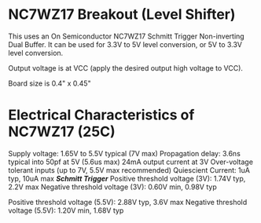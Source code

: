 # NC7WZ17 Breakout (Level Shifter)

This uses an On Semiconductor NC7WZ17 Schmitt Trigger Non-inverting Dual Buffer. It can be used for 3.3V to 5V level conversion, or 5V to 3.3V level conversion.

Output voltage is at VCC (apply the desired output high voltage to VCC).

Board size is 0.4" x 0.45"



# Electrical Characteristics of NC7WZ17 (25C)
Supply voltage: 1.65V to 5.5V typical (7V max)
Propagation delay: 3.6ns typical into 50pf at 5V (5.6us max)
24mA output current at 3V
Over-voltage tolerant inputs (up to 7V, 5.5V max recommended)
Quiescient Current: 1uA typ, 10uA max
***Schmitt Trigger***
Positive threshold voltage (3V): 1.74V typ, 2.2V max
Negative threshold voltage (3V): 0.60V min, 0.98V typ

Positive threshold voltage (5.5V): 2.88V typ, 3.6V max
Negative threshold voltage (5.5V): 1.20V min, 1.68V typ

